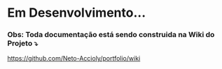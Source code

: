 # Em Desenvolvimento...

### Obs: Toda documentação está sendo construida na Wiki do Projeto ⤵
 https://github.com/Neto-Accioly/portfolio/wiki
